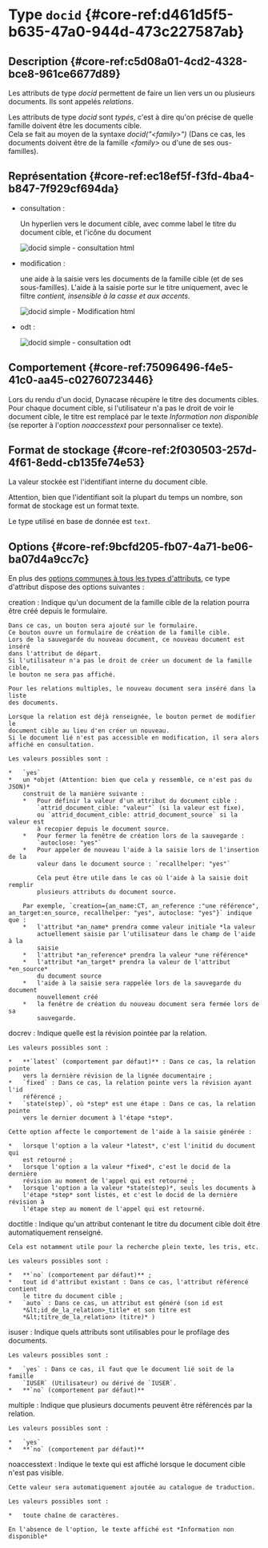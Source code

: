 # Type `docid` {#core-ref:d461d5f5-b635-47a0-944d-473c227587ab}

## Description {#core-ref:c5d08a01-4cd2-4328-bce8-961ce6677d89}

Les attributs de type *docid* permettent de faire un lien vers un ou plusieurs
documents. Ils sont appelés *relations*.

Les attributs de type *docid* sont *typés*, c'est à dire qu'on précise de quelle
famille doivent être les documents cible.  
Cela se fait au moyen de la syntaxe *docid("&lt;family>")* (Dans ce cas, les
documents doivent être de la famille *&lt;family>* ou d'une de ses 
ous-familles).

## Représentation {#core-ref:ec18ef5f-f3fd-4ba4-b847-7f929cf694da}

*   consultation :
    
    Un hyperlien vers le document cible, avec comme label le titre du document
    cible, et l'icône du document
    
    ![ docid simple - consultation html ](famille/attributs/docid-simple-consultation.png "docid simple - Consultation html")

*   modification :
    
    une aide à la saisie vers les documents de la famille cible (et de ses
    sous-familles). L'aide à la saisie porte sur le titre uniquement, avec le
    filtre *contient, insensible à la casse et aux accents*.
    
    ![ docid simple - Modification html ](famille/attributs/docid-simple-modification.png "docid simple - Modification html")

*   odt :
    
    ![ docid simple - consultation odt ](famille/attributs/docid-simple-odt.png "docid simple - Modification odt")

## Comportement {#core-ref:75096496-f4e5-41c0-aa45-c02760723446}

Lors du rendu d'un docid, Dynacase récupère le titre des documents cibles.
Pour chaque document cible, si l'utilisateur n'a pas le droit de voir le
document cible, le titre est remplacé par le texte *Information non disponible*
(se reporter à l'option *noaccesstext* pour personnaliser ce texte).

## Format de stockage {#core-ref:2f030503-257d-4f61-8edd-cb135fe74e53}

La valeur stockée est l'identifiant interne du document cible.

Attention, bien que l'identifiant soit la plupart du temps un nombre, son format
de stockage est un format texte.

Le type utilisé en base de donnée est `text`.

## Options {#core-ref:9bcfd205-fb07-4a71-be06-ba07d4a9cc7c}

En plus des [options communes à tous les types d'attributs][common_options], ce
type d'attribut dispose des options suivantes :

creation
:   Indique qu'un document de la famille cible de la relation pourra être créé
    depuis le formulaire.
    
    Dans ce cas, un bouton sera ajouté sur le formulaire.
    Ce bouton ouvre un formulaire de création de la famille cible.
    Lors de la sauvegarde du nouveau document, ce nouveau document est inséré
    dans l'attribut de départ.  
    Si l'utilisateur n'a pas le droit de créer un document de la famille cible,
    le bouton ne sera pas affiché.
    
    Pour les relations multiples, le nouveau document sera inséré dans la liste
    des documents.
    
    Lorsque la relation est déjà renseignée, le bouton permet de modifier le
    document cible au lieu d'en créer un nouveau.  
    Si le document lié n'est pas accessible en modification, il sera alors
    affiché en consultation.
    
    Les valeurs possibles sont :
    
    *   `yes`
    *   un *objet (Attention: bien que cela y ressemble, ce n'est pas du JSON)* 
        construit de la manière suivante :
        *   Pour définir la valeur d'un attribut du document cible :
            `attrid_document_cible: "valeur"` (si la valeur est fixe),
            ou `attrid_document_cible: attrid_document_source` si la valeur est
            à recopier depuis le document source.
        *   Pour fermer la fenêtre de création lors de la sauvegarde :
            `autoclose: "yes"`
        *   Pour appeler de nouveau l'aide à la saisie lors de l'insertion de la
            valeur dans le document source : `recallhelper: "yes"`
            
            Cela peut être utile dans le cas où l'aide à la saisie doit remplir
            plusieurs attributs du document source.
        
        Par exemple, `creation={an_name:CT, an_reference :"une référence", an_target:en_source, recallhelper: "yes", autoclose: "yes"}` indique que :
        *   l'attribut *an_name* prendra comme valeur initiale *la valeur
            actuellement saisie par l'utilisateur dans le champ de l'aide à la
            saisie
        *   l'attribut *an_reference* prendra la valeur *une référence*
        *   l'attribut *an_target* prendra la valeur de l'attribut *en_source*
            du document source
        *   l'aide à la saisie sera rappelée lors de la sauvegarde du document
            nouvellement créé
        *   la fenêtre de création du nouveau document sera fermée lors de sa
            sauvegarde.

docrev
:   Indique quelle est la révision pointée par la relation.
    
    Les valeurs possibles sont :
    
    *   **`latest` (comportement par défaut)** : Dans ce cas, la relation pointe
        vers la dernière révision de la lignée documentaire ;
    *   `fixed` : Dans ce cas, la relation pointe vers la révision ayant l'id
        référencé ;
    *   `state(step)`, où *step* est une étape : Dans ce cas, la relation pointe
        vers le dernier document à l'étape *step*.
    
    Cette option affecte le comportement de l'aide à la saisie générée :
    
    *   lorsque l'option a la valeur *latest*, c'est l'initid du document qui
        est retourné ;
    *   lorsque l'option a la valeur *fixed*, c'est le docid de la dernière
        révision au moment de l'appel qui est retourné ;
    *   lorsque l'option a la valeur *state(step)*, seuls les documents à
        l'étape *step* sont listés, et c'est le docid de la dernière révision à
        l'étape step au moment de l'appel qui est retourné.

doctitle
:   Indique qu'un attribut contenant le titre du document cible doit être
    automatiquement renseigné.
    
    Cela est notamment utile pour la recherche plein texte, les tris, etc.
    
    Les valeurs possibles sont :
    
    *   **`no` (comportement par défaut)** ;
    *   tout id d'attribut existant : Dans ce cas, l'attribut référencé contient
        le titre du document cible ;
    *   `auto` : Dans ce cas, un attribut est généré (son id est
        *&lt;id_de_la_relation>_title* et son titre est
        *&lt;titre_de_la_relation> (titre)* )

isuser
:   Indique quels attributs sont utilisables pour le profilage des documents.
    
    Les valeurs possibles sont :
    
    *   `yes` : Dans ce cas, il faut que le document lié soit de la famille
        `IUSER` (Utilisateur) ou dérivé de `IUSER`.
    *   **`no` (comportement par défaut)**
    

multiple
:   Indique que plusieurs documents peuvent être référencés par la relation.
    
    Les valeurs possibles sont :
    
    *   `yes`
    *   **`no` (comportement par défaut)**

noaccesstext
:   Indique le texte qui est affiché lorsque le document cible n'est pas visible.
    
    Cette valeur sera automatiquement ajoutée au catalogue de traduction.
    
    Les valeurs possibles sont :
    
    *   toute chaîne de caractères.
    
    En l'absence de l'option, le texte affiché est *Information non disponible*



<!-- links -->
[MDN_css_color_value]: https://developer.mozilla.org/en-US/docs/CSS/color_value "description du type css color sur MDN"
[MDN_css_length_value]: https://developer.mozilla.org/en-US/docs/CSS/length "description du type css length sur MDN"
[PHP_money_format]: http://php.net/manual/fr/function.money-format.php "documentation de money_format sur php.net"
[PHP_is_numeric]: php.net/manual/function.is-numeric.php "documentation sur php.net"
[CKEDITOR_home]: http://ckeditor.com/ "Site officiel de CKEditor"
[CKEDITOR_option]: http://docs.cksource.com/ckeditor_api/symbols/CKEDITOR.config.html "options de CKEDITOR"
[SORTTABLEJS_home]: http://www.kryogenix.org/code/browser/sorttable/ "site officiel de sorttable.js"
[JSCOLOR_home]: http://jscolor.com/ "site officiel de JSColor"
[JSCALENDAR_HOME]: http://www.dynarch.com/projects/calendar/old/ "site officiel de JSCalendar"
[odt_restrictions]: #core-ref:3742b35d-ddc0-440e-a0aa-08ea2faf0e46
[common_options]: #core-ref:16e19c90-3233-11e2-a58f-6b135c3a2496